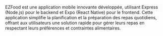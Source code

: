 EZFood est une application mobile innovante développée, utilisant Express (Node.js) pour le backend et Expo (React Native) pour le frontend. Cette application simplifie la planification et la préparation des repas quotidiens, offrant aux utilisateurs une solution rapide pour gérer leurs repas en respectant leurs préférences et contraintes alimentaires.


